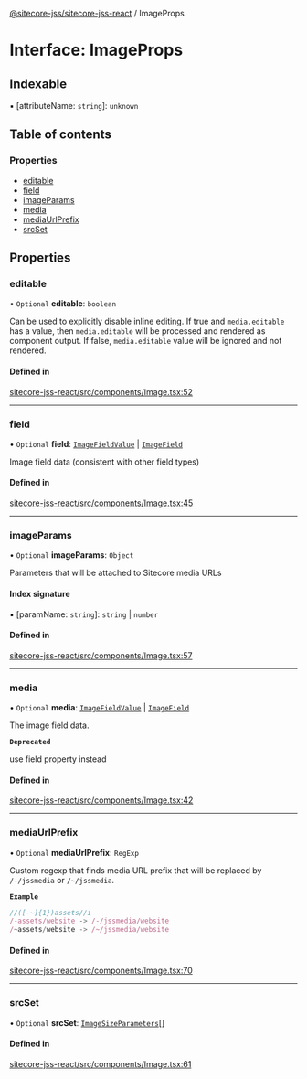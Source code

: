 [@sitecore-jss/sitecore-jss-react](../README.md) / ImageProps

# Interface: ImageProps

## Indexable

▪ [attributeName: `string`]: `unknown`

## Table of contents

### Properties

- [editable](ImageProps.md#editable)
- [field](ImageProps.md#field)
- [imageParams](ImageProps.md#imageparams)
- [media](ImageProps.md#media)
- [mediaUrlPrefix](ImageProps.md#mediaurlprefix)
- [srcSet](ImageProps.md#srcset)

## Properties

### editable

• `Optional` **editable**: `boolean`

Can be used to explicitly disable inline editing.
If true and `media.editable` has a value, then `media.editable` will be processed
and rendered as component output. If false, `media.editable` value will be ignored and not rendered.

#### Defined in

[sitecore-jss-react/src/components/Image.tsx:52](https://github.com/Sitecore/jss/blob/e7fc6927e/packages/sitecore-jss-react/src/components/Image.tsx#L52)

___

### field

• `Optional` **field**: [`ImageFieldValue`](ImageFieldValue.md) \| [`ImageField`](ImageField.md)

Image field data (consistent with other field types)

#### Defined in

[sitecore-jss-react/src/components/Image.tsx:45](https://github.com/Sitecore/jss/blob/e7fc6927e/packages/sitecore-jss-react/src/components/Image.tsx#L45)

___

### imageParams

• `Optional` **imageParams**: `Object`

Parameters that will be attached to Sitecore media URLs

#### Index signature

▪ [paramName: `string`]: `string` \| `number`

#### Defined in

[sitecore-jss-react/src/components/Image.tsx:57](https://github.com/Sitecore/jss/blob/e7fc6927e/packages/sitecore-jss-react/src/components/Image.tsx#L57)

___

### media

• `Optional` **media**: [`ImageFieldValue`](ImageFieldValue.md) \| [`ImageField`](ImageField.md)

The image field data.

**`Deprecated`**

use field property instead

#### Defined in

[sitecore-jss-react/src/components/Image.tsx:42](https://github.com/Sitecore/jss/blob/e7fc6927e/packages/sitecore-jss-react/src/components/Image.tsx#L42)

___

### mediaUrlPrefix

• `Optional` **mediaUrlPrefix**: `RegExp`

Custom regexp that finds media URL prefix that will be replaced by `/-/jssmedia` or `/~/jssmedia`.

**`Example`**

```ts
//([-~]{1})assets//i
/-assets/website -> /-/jssmedia/website
/~assets/website -> /~/jssmedia/website
```

#### Defined in

[sitecore-jss-react/src/components/Image.tsx:70](https://github.com/Sitecore/jss/blob/e7fc6927e/packages/sitecore-jss-react/src/components/Image.tsx#L70)

___

### srcSet

• `Optional` **srcSet**: [`ImageSizeParameters`](ImageSizeParameters.md)[]

#### Defined in

[sitecore-jss-react/src/components/Image.tsx:61](https://github.com/Sitecore/jss/blob/e7fc6927e/packages/sitecore-jss-react/src/components/Image.tsx#L61)
